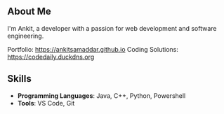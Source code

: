 ## About Me
I'm Ankit, a developer with a passion for web development and software engineering.

Portfolio: https://ankitsamaddar.github.io
Coding Solutions: https://codedaily.duckdns.org

## Skills
- **Programming Languages**: Java, C++, Python, Powershell  
- **Tools**: VS Code, Git

